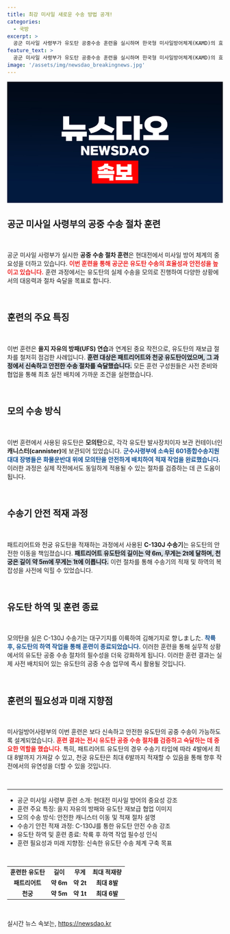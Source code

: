 ```yaml
---
title: 최강 미사일 새로운 수송 방법 공개!
categories:
  - 국방
excerpt: >
  공군 미사일 사령부가 유도탄 공중수송 훈련을 실시하며 한국형 미사일방어체계(KAMD)의 효율성을 입증했다. 실제 작전 상황을 시뮬레이션한 이번 훈련에서 패트리어트와 천궁 모의탄의 안전한 수송이 완료되며, 전시 유도탄 운송 절차 숙달에 큰 기여를 했다.
feature_text: >
  공군 미사일 사령부가 유도탄 공중수송 훈련을 실시하며 한국형 미사일방어체계(KAMD)의 효율성을 입증했다. 실제 작전 상황을 시뮬레이션한 이번 훈련에서 패트리어트와 천궁 모의탄의 안전한 수송이 완료되며, 전시 유도탄 운송 절차 숙달에 큰 기여를 했다.
image: '/assets/img/newsdao_breakingnews.jpg'
---
```


<p><img src="/assets/img/newsdao_breakingnews.jpg" alt="koreaapp 속보" /></p>

<h2 data-ke-size="size26">공군 미사일 사령부의 공중 수송 절차 훈련</h2>

<p data-ke-size="size16">&nbsp;</p>

<p>공군 미사일 사령부가 실시한 <strong>공중 수송 절차 훈련</strong>은 현대전에서 미사일 방어 체계의 중요성을 더하고 있습니다. <b><span style="color: #ee2323;">이번 훈련을 통해 공군은 유도탄 수송의 효율성과 안전성을 높이고 있습니다.</span></b> 훈련 과정에서는 유도탄의 실제 수송을 모의로 진행하여 다양한 상황에서의 대응력과 절차 숙달을 목표로 합니다.</p>

<p data-ke-size="size16">&nbsp;</p>

<h2 data-ke-size="size26">훈련의 주요 특징</h2>

<p data-ke-size="size16">&nbsp;</p>

<p>이번 훈련은 <strong>을지 자유의 방패(UFS) 연습</strong>과 연계된 중요 작전으로, 유도탄의 재보급 절차를 철저히 점검한 사례입니다. <b><span style="background-color: #21538527;">훈련 대상은 패트리어트와 천궁 유도탄이었으며, 그 과정에서 신속하고 안전한 수송 절차를 숙달했습니다.</span></b> 모든 훈련 구성원들은 사전 준비와 협업을 통해 최초 실전 배치에 가까운 조건을 실현했습니다.</p>

<p data-ke-size="size16">&nbsp;</p>

<h2 data-ke-size="size26">모의 수송 방식</h2>

<p data-ke-size="size16">&nbsp;</p>

<p>이번 훈련에서 사용된 유도탄은 <strong>모의탄</strong>으로, 각각 유도탄 발사장치이자 보관 컨테이너인 <strong>캐니스터(cannister)</strong>에 보관되어 있었습니다. <b><span style="color: #1a5490;">군수사령부에 소속된 601종합수송지원대대 장병들은 화물운반대 위에 모의탄을 안전하게 배치하여 적재 작업을 완료했습니다.</span></b> 이러한 과정은 실제 작전에서도 동일하게 적용될 수 있는 절차를 검증하는 데 큰 도움이 됩니다.</p>

<p data-ke-size="size16">&nbsp;</p>

<h2 data-ke-size="size26">수송기 안전 적재 과정</h2>

<p data-ke-size="size16">&nbsp;</p>

<p>패트리어트와 천궁 유도탄을 적재하는 과정에서 사용된 <strong>C-130J 수송기</strong>는 유도탄의 안전한 이동을 책임졌습니다. <b><span style="background-color: #21538527;">패트리어트 유도탄의 길이는 약 6m, 무게는 2t에 달하며, 천궁은 길이 약 5m에 무게는 1t에 이릅니다.</span></b> 이런 절차를 통해 수송기의 적재 및 하역의 복잡성을 사전에 익힐 수 있었습니다.</p>

<p data-ke-size="size16">&nbsp;</p>

<h2 data-ke-size="size26">유도탄 하역 및 훈련 종료</h2>

<p data-ke-size="size16">&nbsp;</p>

<p>모의탄을 실은 C-130J 수송기는 대구기지를 이륙하여 김해기지로 향しました. <b><span style="color: #1a5490;">착륙 후, 유도탄의 하역 작업을 통해 훈련이 종료되었습니다.</span></b> 이러한 훈련을 통해 실무적 상황에서의 유도탄 공중 수송 절차의 필수성을 더욱 강화하게 됩니다. 이러한 훈련 결과는 실제 사전 배치되어 있는 유도탄의 공중 수송 업무에 즉시 활용될 것입니다.</p>

<p data-ke-size="size16">&nbsp;</p>

<h2 data-ke-size="size26">훈련의 필요성과 미래 지향점</h2>

<p data-ke-size="size16">&nbsp;</p>

<p>미사일방어사령부의 이번 훈련은 보다 신속하고 안전한 유도탄의 공중 수송이 가능하도록 설계되었습니다. <b><span style="color: #ee2323;">훈련 결과는 전시 유도탄 공중 수송 절차를 검증하고 숙달하는 데 중요한 역할을 했습니다.</span></b> 특히, 패트리어트 유도탄의 경우 수송기 타입에 따라 4발에서 최대 8발까지 가져갈 수 있고, 천궁 유도탄은 최대 6발까지 적재할 수 있음을 통해 향후 작전에서의 유연성을 더할 수 있을 것입니다.</p>

<p data-ke-size="size16">&nbsp;</p>

<hr>

<ul>
    <li>공군 미사일 사령부 훈련 소개: 현대전 미사일 방어의 중요성 강조</li>
    <li>훈련 주요 특징: 을지 자유의 방패와 유도탄 재보급 협업 이미지</li>
    <li>모의 수송 방식: 안전한 캐니스터 이동 및 적재 절차 설명</li>
    <li>수송기 안전 적재 과정: C-130J를 통한 유도탄 안전 수송 강조</li>
    <li>유도탄 하역 및 훈련 종료: 착륙 후 하역 작업 필수성 인식</li>
    <li>훈련 필요성과 미래 지향점: 신속한 유도탄 수송 체계 구축 목표</li>
</ul>

<p data-ke-size="size16">&nbsp;</p>

<table style="width:100%;">
    <tr>
        <td style="text-align: center; height: 17px;"><b>훈련한 유도탄</b></td>
        <td style="text-align: center; height: 17px;"><b>길이</b></td>
        <td style="text-align: center; height: 17px;"><b>무게</b></td>
        <td style="text-align: center; height: 17px;"><b>최대 적재량</b></td>
    </tr>
    <tr>
        <td style="text-align: center; height: 17px;"><b>패트리어트</b></td>
        <td style="text-align: center; height: 17px;"><b>약 6m</b></td>
        <td style="text-align: center; height: 17px;"><b>약 2t</b></td>
        <td style="text-align: center; height: 17px;"><b>최대 8발</b></td>
    </tr>
    <tr>
        <td style="text-align: center; height: 17px;"><b>천궁</b></td>
        <td style="text-align: center; height: 17px;"><b>약 5m</b></td>
        <td style="text-align: center; height: 17px;"><b>약 1t</b></td>
        <td style="text-align: center; height: 17px;"><b>최대 6발</b></td>
    </tr>
</table>

<p data-ke-size="size16">&nbsp;</p>
실시간 뉴스 속보는, <a href="https://newsdao.kr" rel="dofollow">https://newsdao.kr</a>


